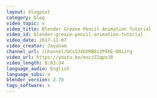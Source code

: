 ```yaml
---
layout: blogpost
category: blog
video_topic: x
video_title: Blender Grease Pencil Animation Tutorial
video_id: blender-grease-pencil-animation-tutorial
video_date: 2017-11-07
video_creator: Jayanam
channel_url: /channel/UCs5J4GVRB8s2P4hE-O0izrg
video_url: https://youtu.be/esczZ1qpoJ0
video_length: 0:03:34
language_audio: English
language_subs: x
blender_version: 2.78
tags_software: x
---
```


